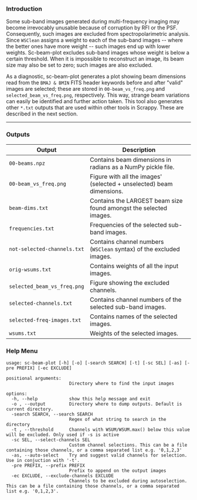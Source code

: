 ### Introduction

Some sub-band images generated during multi-frequency imaging may become irrevocably unusable because of corruption  by RFI or the PSF. Consequently, such images are excluded from spectropolarimetric analysis. Since `WSClean` assigns a weight to each of the sub-band images -- where the better ones have more weight -- such images end up with lower weights. Sc-beam-plot excludes sub-band images whose weight is below a certain threshold. When it is impossible to reconstruct an image, its beam size may also be set to zero; such images are also excluded.

As a diagnostic, sc-beam-plot generates a plot showing beam dimensions read from the `BMAJ & BMIN` FITS header keywords before and after "valid" images are selected; these are stored in `00-beam_vs_freq.png` and `selected_beam_vs_freq.png`, respectively. This way, strange beam variations can easily be identified and further action taken. This tool also generates other `*.txt` outputs that are used within other tools in Scrappy. These are described in the next section.

<!-- ------
### Example -->

------
### Outputs

| Output                            | Description                           |
|-----------------------------------|---------------------------------------|
| `00-beams.npz`                    | Contains beam dimensions in radians as a NumPy pickle file. |
| `00-beam_vs_freq.png`             | Figure with all the images' (selected + unselected) beam dimensions. |
| `beam-dims.txt`                   | Contains the LARGEST beam size found amongst the selected images. |
| `frequencies.txt`                 | Frequencies of the selected sub-band images. |
| `not-selected-channels.txt`       | Contains channel numbers (`WSClean` syntax) of the excluded images. |
| `orig-wsums.txt`                  | Contains weights of all the input images. |
| `selected_beam_vs_freq.png`       | Figure showing the excluded channels. |
| `selected-channels.txt`           | Contains channel numbers of the selected sub-band images. |
| `selected-freq-images.txt`        | Contains names of the selected images. |
| `wsums.txt`                       | Weights of the selected images. |



### Help Menu
```
usage: sc-beam-plot [-h] [-o] [-search SEARCH] [-t] [-sc SEL] [-as] [-pre PREFIX] [-ec EXCLUDE]

positional arguments:
                        Directory where to find the input images

options:
  -h, --help            show this help message and exit
  -o , --output         Directory where to dump outputs. Default is current directory.
  -search SEARCH, --search SEARCH
                        Regex of what string to search in the directory
  -t , --threshold      Channels with WSUM/WSUM.max() below this value will be excluded. Only used if -s is active
  -sc SEL, --select-channels SEL
                        Custom channel selections. This can be a file containing those channels, or a comma separated list e.g. '0,1,2,3'
  -as, --auto-select    Try and suggest valid channels for selection. Use in conjuction with '-t'.
  -pre PREFIX, --prefix PREFIX
                        Prefix to append on the output images
  -ec EXCLUDE, --exclude-channels EXCLUDE
                        Channels to be excluded during autoselection. This can be a file containing those channels, or a comma separated list e.g. '0,1,2,3'.
```